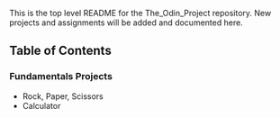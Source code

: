 This is the top level README for the The_Odin_Project repository. New projects and assignments will be added and documented here.

## Table of Contents
### Fundamentals Projects
- Rock, Paper, Scissors
- Calculator
